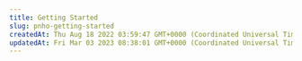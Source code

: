 ```yaml
---
title: Getting Started
slug: pnho-getting-started
createdAt: Thu Aug 18 2022 03:59:47 GMT+0000 (Coordinated Universal Time)
updatedAt: Fri Mar 03 2023 08:38:01 GMT+0000 (Coordinated Universal Time)
---
```


